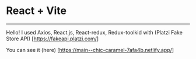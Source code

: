 # React + Vite 
____
Hello! I used Axios, React.js, React-redux, Redux-toolkid with (Platzi Fake Store API) [https://fakeapi.platzi.com/]

You can see it (here) [https://main--chic-caramel-7afa4b.netlify.app/]
